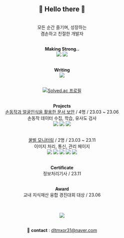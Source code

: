 <div align="center">
  <h2>👋 Hello there 👋</h2>
  
  <br>모든 순간 즐기며, 성장하는<br>
  겸손하고 친절한 개발자<br>

  <!-- <br>몇 달 전에 읽으려고 산 책들<br>
  빠른 시일 내에 다 읽고 독서를 즐기는 습관을 가질 것<br>
  교육 과정도 열심히 잘 따라가서 인턴이 될 것<br>

  <br>결론적으로 친절하고 실력 있는,  협업하고 싶은 개발자가 될 것<br>

  <b> full stack engineer </b> -->

  <br><b>Making Strong..</b><br>
  <img src="https://img.shields.io/badge/C++-00599C?style=flat-square&logo=C%2B%2B&logoColor=white"/>
  <img src="https://img.shields.io/badge/Java-1E8CBE?style=flat-square&logo=java&logoColor=white"/>


  <br><b>Writing</b><br>
  <a href="https://velog.io/@seungtoctoc">
  <img src="https://img.shields.io/badge/velog-20C997?style=flat-square&logo=velog&logoColor=white"/></a>


  <br><a href="https://solved.ac/dltmxor31">
  <img src="http://mazassumnida.wtf/api/v2/generate_badge?boj=dltmxor31" alt="Solved.ac 프로필"/></a>


  <br><b>Projects</b><br>
  <a href="https://github.com/seungtoctoc/HandMotionPassword">손동작과 얼굴인식을 활용한 문서 보안</a> / 4명 / 23.03 ~ 23.06
  <br>손동작 데이터 수집, 학습, 유사도 검사<br>
  <img src="https://img.shields.io/badge/python-3776AB?style=flat-square&logo=python&logoColor=white">
  <img src="https://img.shields.io/badge/tensorflow-FF6F00?style=flat-square&logo=tensorflow&logoColor=white">
  <img src="https://img.shields.io/badge/LSTM-000000?style=flat-square&logo=&logoColor=white">

  <br><a href="https://github.com/seungtoctoc/MonitoringBee">꿀벌 모니터링</a> / 2명 / 23.03 ~ 23.11
  <br>이미지 처리, 통신, 관리 페이지<br>
  <img src="https://img.shields.io/badge/python-3776AB?style=flat-square&logo=python&logoColor=white">
  <img src="https://img.shields.io/badge/Flask-000000?style=flat-square&logo=flask&logoColor=white"/>
  <img src="https://img.shields.io/badge/raspberrypi-A22846?style=flat-square&logo=raspberrypi&logoColor=white">
  <img src="https://img.shields.io/badge/googledrive-4285F4?style=flat-square&logo=googledrive&logoColor=white">
  <img src="https://img.shields.io/badge/Autoencoder-000000?style=flat-square&logo=&logoColor=white"/>


  <br><b>Certificate</b><br>
  정보처리기사 / 23.11


  <br><b>Award</b><br>
  교내 지식재산 융합 경진대회 대상 / 23.06


  <br><br><img src="https://github.com/seungtoctoc/seungtoctoc/assets/102455571/77cdb21e-a19f-43df-8a80-ca68fb5642b1">


  <br>📧 <b>contact</b> : dltmxor31@naver.com
</div>
